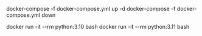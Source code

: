 docker-compose -f docker-compose.yml up -d
docker-compose -f docker-compose.yml down

docker run -it --rm python:3.10 bash
docker run -it --rm python:3.11 bash
